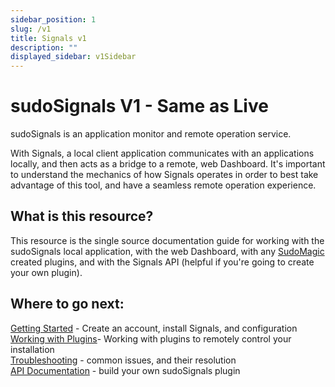 ```yaml
---
sidebar_position: 1
slug: /v1
title: Signals v1
description: ""
displayed_sidebar: v1Sidebar
---
```


# sudoSignals V1 - Same as Live

sudoSignals is an application monitor and remote operation service.

With Signals, a local client application communicates with an applications locally, and then acts as a bridge to a remote, web Dashboard. It's important to understand the mechanics of how Signals operates in order to best take advantage of this tool, and have a seamless remote operation experience. 

## What is this resource?

This resource is the single source documentation guide for working with the sudoSignals local application, with the web Dashboard, with any [SudoMagic](https://www.sudomagic.com/) created plugins, and with the Signals API (helpful if you're going to create your own plugin).

## Where to go next:
[Getting Started](./getting-started) - Create an account, install Signals, and configuration  
[Working with Plugins](./plugins)- Working with plugins to remotely control your installation   
[Troubleshooting](./troubleshooting) - common issues, and their resolution  
[API Documentation](./api) - build your own sudoSignals plugin
